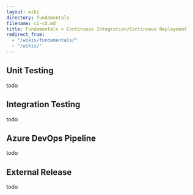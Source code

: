 ```yaml
---
layout: wiki
directory: fundamentals
filename: ci-cd.md
title: Fundamentals > Continuous Integration/Continuous Deployment
redirect_from:
  - "/wikis/fundamentals/"
  - "/wikis/"
---
```

## Unit Testing
todo

## Integration Testing
todo

## Azure DevOps Pipeline
todo

## External Release
todo


